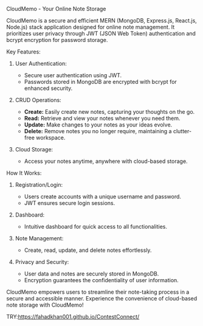 
CloudMemo - Your Online Note Storage

CloudMemo is a secure and efficient MERN (MongoDB, Express.js, React.js, Node.js) stack application designed for online note management. It prioritizes user privacy through JWT (JSON Web Token) authentication and bcrypt encryption for password storage.

Key Features:

1. User Authentication:
   - Secure user authentication using JWT.
   - Passwords stored in MongoDB are encrypted with bcrypt for enhanced security.

2. CRUD Operations:
   - **Create:** Easily create new notes, capturing your thoughts on the go.
   - **Read:** Retrieve and view your notes whenever you need them.
   - **Update:** Make changes to your notes as your ideas evolve.
   - **Delete:** Remove notes you no longer require, maintaining a clutter-free workspace.

3. Cloud Storage:
   - Access your notes anytime, anywhere with cloud-based storage.

How It Works:
1. Registration/Login:
   - Users create accounts with a unique username and password.
   - JWT ensures secure login sessions.

2. Dashboard:
   - Intuitive dashboard for quick access to all functionalities.

3. Note Management:
   - Create, read, update, and delete notes effortlessly.

4. Privacy and Security:
   - User data and notes are securely stored in MongoDB.
   - Encryption guarantees the confidentiality of user information.

CloudMemo empowers users to streamline their note-taking process in a secure and accessible manner. Experience the convenience of cloud-based note storage with CloudMemo!

TRY:https://fahadkhan001.github.io/ContestConnect/
